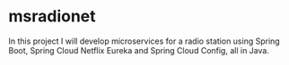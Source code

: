 # msradionet
In this project I will develop microservices for a radio station using Spring Boot, 
Spring Cloud Netflix Eureka and Spring Cloud Config, all in Java.
 
